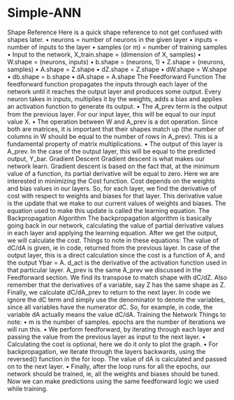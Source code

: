 # Simple-ANN
Shape Reference
Here is a quick shape reference to not get confused with shapes later. 
•	neurons = number of neurons in the given layer
•	inputs = number of inputs to the layer
•	samples (or m) = number of training samples
•	Input to the network, X_train.shape = (dimension of X, samples)
•	W.shape = (neurons, inputs)
•	b.shape = (neurons, 1)
•	Z.shape = (neurons, samples)
•	A.shape = Z.shape
•	dZ.shape = Z.shape
•	dW.shape = W.shape
•	db.shape = b.shape
•	dA.shape = A.shape
The Feedforward Function
The feedforward function propagates the inputs through each layer of the network until it reaches the output layer and produces some output. Every neuron takes in inputs, multiplies it by the weights, adds a bias and applies an activation function to generate its output.
•	The 𝐴_prev term is the output from the previous layer. For our input layer, this will be equal to our input value X.
•	The operation between W and A_prev is a dot operation. Since both are matrices, it is important that their shapes match up (the number of columns in W should be equal to the number of rows in A_prev). This is a fundamental property of matrix multiplications.
•	The output of this layer is A_prev. In the case of the output layer, this will be equal to the predicted output, Y_bar.
Gradient Descent
Gradient descent is what makes our network learn. Gradient descent is based on the fact that, at the minimum value of a function, its partial derivative will be equal to zero. Here we are interested in minimizing the Cost function.
Cost depends on the weights and bias values in our layers. So, for each layer, we find the derivative of cost with respect to weights and biases for that layer. This derivative value is the update that we make to our current values of weights and biases. The equation used to make this update is called the learning equation.
The Backpropagation Algorithm
The backpropagation algorithm is basically going back in our network, calculating the value of partial derivative values in each layer and applying the learning equation.
After we get the output, we will calculate the cost.
Things to note in these equations:
The value of dC/dA is given, ie in code, returned from the previous layer. In case of the output layer, this is a direct calculation since the cost is a function of A, and the output Ybar = A.
d_act is the derivative of the activation function used in that particular layer.
A_prev is the same A_prev we discussed in the Feedforward section. We find its transpose to match shape with dC/dZ. Also remember that the derivatives of a variable, say Z has the same shape as Z.
Finally, we calculate dC/dA_prev to return to the next layer.
In code we ignore the dC term and simply use the denominator to denote the variables, since all variables have the numerator dC. So, for example, in code, the variable dA actually means the value dC/dA.
Training the Network
Things to note:
•	m is the number of samples. epochs are the number of iterations we will run this.
•	We perform feedforward, by iterating through each layer and passing the value from the previous layer as input to the next layer.
•	Calculating the cost is optional, here we do it only to plot the graph.
•	For backpropagation, we iterate through the layers backwards, using the reversed() function in the for loop. The value of dA is calculated and passed on to the next layer.
•	Finally, after the loop runs for all the epochs, our network should be trained, ie, all the weights and biases should be tuned. Now we can make predictions using the same feedforward logic we used while training.
